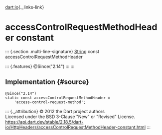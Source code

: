 [dart:io](../../dart-io/dart-io-library){._links-link}

accessControlRequestMethodHeader constant
=========================================

::: {.section .multi-line-signature}
[String](../../dart-core/string-class) const
accessControlRequestMethodHeader

::: {.features}
\@Since(\"2.14\")
:::
:::

Implementation {#source}
--------------

``` {.language-dart data-language="dart"}
@Since("2.14")
static const accessControlRequestMethodHeader =
    'access-control-request-method';
```

::: {._attribution}
© 2012 the Dart project authors\
Licensed under the BSD 3-Clause \"New\" or \"Revised\" License.\
<https://api.dart.dev/stable/2.18.5/dart-io/HttpHeaders/accessControlRequestMethodHeader-constant.html>
:::

